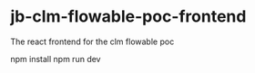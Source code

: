 # jb-clm-flowable-poc-frontend
The react frontend for the clm flowable poc 

npm install 
npm run dev 
